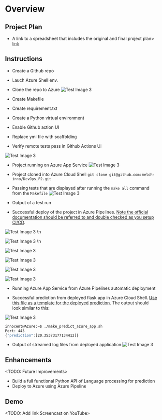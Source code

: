 # Overview
## Project Plan
* A link to a spreadsheet that includes the original and final project plan>
[link](https://docs.google.com/spreadsheets/d/1r-QCQrMUD3tgQreZDlkejPOZut9TXzJQElnBdDQvl2I/edit#gid=1348135932)

## Instructions
* Create a Github repo
* Lauch Azure Shell env.
* Clone the repo to Azure
![Test Image 3](./Images/im4.png)


* Create Makefile
* Create requirement.txt
* Create a Python virtual environment

* Enable Github action UI
* Replace yml file with scaffolding 
* Verify remote tests pass in Github Actions UI

![Test Image 3](./Images/im2.png)


* Project running on Azure App Service
![Test Image 3](./Images/im7.png)

* Project cloned into Azure Cloud Shell
    ```git clone git@github.com:melch-inno/DevOps_P2.git```


* Passing tests that are displayed after running the `make all` command from the `Makefile`
![Test Image 3](./Images/im6.png)

* Output of a test run

* Successful deploy of the project in Azure Pipelines.  [Note the official documentation should be referred to and double checked as you setup CI/CD](https://docs.microsoft.com/en-us/azure/devops/pipelines/ecosystems/python-webapp?view=azure-devops).

![Test Image 3](./Images/im8.png) \n

![Test Image 3](./Images/im9.png) \n

![Test Image 3](./Images/im11.png)

![Test Image 3](./Images/im13.png)

![Test Image 3](./Images/im24.png)

![Test Image 3](./Images/im16.png)

* Running Azure App Service from Azure Pipelines automatic deployment

* Successful prediction from deployed flask app in Azure Cloud Shell.  [Use this file as a template for the deployed prediction](https://github.com/udacity/nd082-Azure-Cloud-DevOps-Starter-Code/blob/master/C2-AgileDevelopmentwithAzure/project/starter_files/flask-sklearn/make_predict_azure_app.sh).
The output should look similar to this:

![Test Image 3](./Images/im27.png)


```bash
innocent@Azure:~$ ./make_predict_azure_app.sh
Port: 443
{"prediction":[20.35373177134412]}
```

* Output of streamed log files from deployed application
![Test Image 3](./Images/im25.png)
> 

## Enhancements

<TODO: Future Improvements>
* Build a full functional Python API of Language processing for prediction
* Deploy to Azure using Azure Pipeline

## Demo 

<TODO: Add link Screencast on YouTube>



